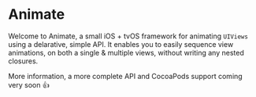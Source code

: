 # Animate

Welcome to Animate, a small iOS + tvOS framework for animating `UIViews` using a delarative, simple API. It enables you to easily sequence view animations, on both a single & multiple views, without writing any nested closures.

More information, a more complete API and CocoaPods support coming very soon 👍
